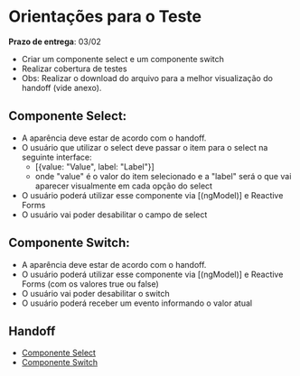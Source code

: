 # Orientações para o Teste

**Prazo de entrega**: 03/02

- Criar um componente select e um componente switch
- Realizar cobertura de testes
- Obs: Realizar o download do arquivo para a melhor visualização do handoff (vide anexo).

## Componente Select:
- A aparência deve estar de acordo com o handoff.
- O usuário que utilizar o select deve passar o item para o select na seguinte interface:
  - [{value: "Value", label: "Label"}]
  - onde "value" é o valor do item selecionado e a "label" será o que vai aparecer visualmente em cada opção do select
- O usuário poderá utilizar esse componente via [(ngModel)] e Reactive Forms
- O usuário vai poder desabilitar o campo de select

## Componente Switch:
- A aparência deve estar de acordo com o handoff.
- O usuário poderá utilizar esse componente via [(ngModel)] e Reactive Forms (com os valores true ou false)
- O usuário vai poder desabilitar o switch
- O usuário poderá receber um evento informando o valor atual

## Handoff

- [Componente Select](./docs/select%20-%20ps.pdf)
- [Componente Switch](./docs/switch%20-%20ps.pdf)